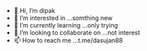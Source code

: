 - 👋 Hi, I’m dipak
- 👀 I’m interested in ...somthing new 
- 🌱 I’m currently learning ...only trying 
- 💞️ I’m looking to collaborate on ...not interest 
- 📫 How to reach me ...t.me/dasujan88

<!---
dasujan88/dasujan88 is a ✨ special ✨ repository because its `README.md` (this file) appears on your GitHub profile.
You can click the Preview link to take a look at your changes.
--->
